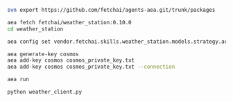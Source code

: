 ``` bash
svn export https://github.com/fetchai/agents-aea.git/trunk/packages
```
``` bash
aea fetch fetchai/weather_station:0.10.0
cd weather_station
```
``` bash
aea config set vendor.fetchai.skills.weather_station.models.strategy.args.is_ledger_tx False --type bool
```
``` bash
aea generate-key cosmos
aea add-key cosmos cosmos_private_key.txt
aea add-key cosmos cosmos_private_key.txt --connection
```
``` bash
aea run
```
``` bash
python weather_client.py
```
